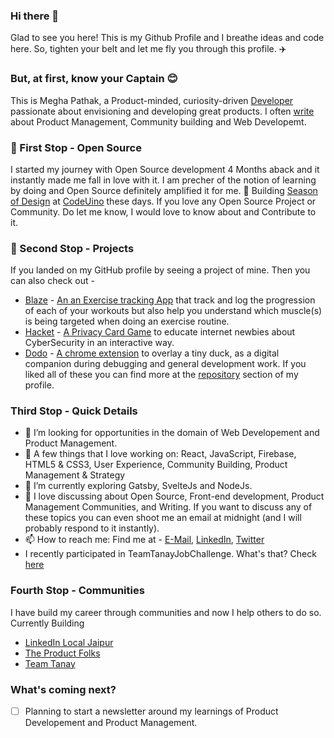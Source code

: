 ### Hi there 👋

Glad to see you here! This is my Github Profile and I breathe ideas and code here. So, tighten your belt and let me fly you through this profile. ✈️
### But, at first, know your Captain 😊 
This is Megha Pathak, a Product-minded, curiosity-driven [Developer](https://meghapathak.netlify.com/) passionate about envisioning and developing great products.
I often [write](https://medium.com/@meghapathak2013) about Product Management, Community building and Web Developemt.
### 📌 First Stop - Open Source
I started my journey with Open Source development 4 Months aback and it instantly made me fall in love with it. I am precher of the notion of learning by doing and Open Source definitely amplified it for me. 
🔭 Building [Season of Design](https://github.com/codeuino/Design-Initiative-Dashboard-frontend) at [CodeUino](https://github.com/codeuino) these days. 
If you love any Open Source Project or Community. Do let me know, I would love to know about and Contribute to it.
### 📌 Second Stop - Projects 
If you landed on my GitHub profile by seeing a project of mine. Then you can also check out - 
- [Blaze](https://github.com/Megha-Pathak/Blaze) - [An an Exercise tracking App](https://blaze-pi.vercel.app/) that track and log the progression of each of your workouts but also help you understand which muscle(s) is being targeted when doing an exercise routine. 
- [Hacket](https://github.com/Megha-Pathak/Hacket) - [A Privacy Card Game](https://hacket.netlify.com/) to educate internet newbies about CyberSecurity in an interactive way.
- [Dodo](https://github.com/Megha-Pathak/dodo) - [A chrome extension](https://dododebugging.netlify.com/) to overlay a tiny duck, as a digital companion during debugging and general development work. 
If you liked all of these you can find more at the [repository](https://github.com/Megha-Pathak?tab=repositories) section of my profile. 
### Third Stop - Quick Details
- 🤝 I’m looking for opportunities in the domain of Web Developement and Product Management. 
- 👯 A few things that I love working on: React, JavaScript, Firebase, HTML5 & CSS3, User Experience, Community Building, Product Management & Strategy
- 🌱 I’m currently exploring Gatsby, SvelteJs and NodeJs. 
- 💬 I love discussing about Open Source, Front-end development, Product Management Communities, and Writing. If you want to discuss any of these topics you can even shoot me an email at midnight (and I will probably respond to it instantly). 
- 📫 How to reach me: Find me at - [E-Mail](mailto:meghapathak2013@gmail.com), [LinkedIn](https://www.linkedin.com/in/megha--pathak/), [Twitter](https://twitter.com/Megha_Pathak_)
- I recently participated in TeamTanayJobChallenge. What's that? Check [here](https://2020.teamtanay.jobchallenge.dev/ttjc@Megha-Pathak/)
### Fourth Stop - Communities 
I have build my career through communities and now I help others to do so. Currently Building
- [LinkedIn Local Jaipur](https://www.linkedin.com/company/30181948/)
- [The Product Folks](https://www.theproductfolks.com/)
- [Team Tanay](t.me/teamtanay)

### What's coming next?
- [ ] Planning to start a newsletter around my learnings of Product Developement and Product Management. 


